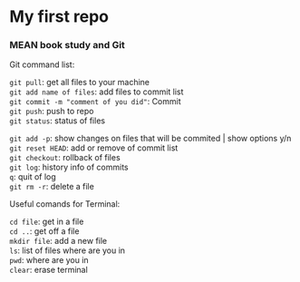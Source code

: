 <h1>My first repo</h1>
<h3>MEAN book study and Git</h3>


<p>Git command list:</p>

`git pull`: get all files to your machine<br>
`git add name of files`: add files to commit list<br>
`git commit -m "comment of you did"`: Commit<br>
`git push`: push to repo<br>
`git status`: status of files<br>

`git add -p`: show changes on files that will be commited | show options y/n<br>
`git reset HEAD`: add or remove of commit list<br>
`git checkout`: rollback of files<br>
`git log`: history info of commits<br>
`q`: quit of log<br>
`git rm -r`: delete a file<br>
</ul>
<p>Useful comands for Terminal:</p>

`cd file`: get in a file<br>
`cd ..`: get off a file<br>
`mkdir file`: add a new file<br>
`ls`: list of files where are you in<br>
`pwd`: where are you in<br>
`clear`: erase terminal<br>
